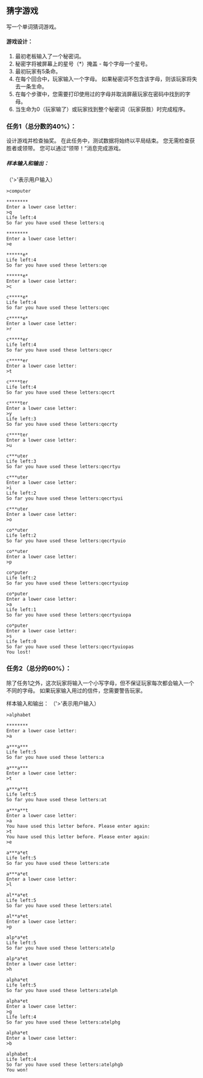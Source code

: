 ## 猜字游戏
写一个单词猜词游戏。

#### 游戏设计：
1. 最初老板输入了一个秘密词。
2. 秘密字将被屏幕上的星号（*）掩盖 - 每个字母一个星号。
3. 最初玩家有5条命。
4. 在每个回合中，玩家输入一个字母。 如果秘密词不包含该字母，则该玩家将失去一条生命。
5. 在每个步骤中，您需要打印使用过的字母并取消屏蔽玩家在密码中找到的字母。
6. 当生命为0（玩家输了）或玩家找到整个秘密词（玩家获胜）时完成程序。

### 任务1（总分数的40%）：
设计游戏并检查抽奖。 在此任务中，测试数据将始终以平局结束。 您无需检查获胜者或领带。 您可以通过“领带！”消息完成游戏。

##### 样本输入和输出：
（'>'表示用户输入）

```
>computer

********
Enter a lower case letter:
>q
Life left:4
So far you have used these letters:q

********
Enter a lower case letter:
>e

******e*
Life left:4
So far you have used these letters:qe

******e*
Enter a lower case letter:
>c

c*****e*
Life left:4
So far you have used these letters:qec

c*****e*
Enter a lower case letter:
>r

c*****er
Life left:4
So far you have used these letters:qecr

c*****er
Enter a lower case letter:
>t

c****ter
Life left:4
So far you have used these letters:qecrt

c****ter
Enter a lower case letter:
>y
Life left:3
So far you have used these letters:qecrty

c****ter
Enter a lower case letter:
>u

c***uter
Life left:3
So far you have used these letters:qecrtyu

c***uter
Enter a lower case letter:
>i
Life left:2
So far you have used these letters:qecrtyui

c***uter
Enter a lower case letter:
>o

co**uter
Life left:2
So far you have used these letters:qecrtyuio

co**uter
Enter a lower case letter:
>p

co*puter
Life left:2
So far you have used these letters:qecrtyuiop

co*puter
Enter a lower case letter:
>a
Life left:1
So far you have used these letters:qecrtyuiopa

co*puter
Enter a lower case letter:
>s
Life left:0
So far you have used these letters:qecrtyuiopas
You lost!
```

### 任务2（总分的60%）：
除了任务1之外，这次玩家将输入一个小写字母，但不保证玩家每次都会输入一个不同的字母。 如果玩家输入用过的信件，您需要警告玩家。

样本输入和输出：
（'>'表示用户输入）

```
>alphabet

********
Enter a lower case letter:
>a

a***a***
Life left:5
So far you have used these letters:a

a***a***
Enter a lower case letter:
>t

a***a**t
Life left:5
So far you have used these letters:at

a***a**t
Enter a lower case letter:
>a
You have used this letter before. Please enter again:
>t
You have used this letter before. Please enter again:
>e

a***a*et
Life left:5
So far you have used these letters:ate

a***a*et
Enter a lower case letter:
>l

al**a*et
Life left:5
So far you have used these letters:atel

al**a*et
Enter a lower case letter:
>p

alp*a*et
Life left:5
So far you have used these letters:atelp

alp*a*et
Enter a lower case letter:
>h

alpha*et
Life left:5
So far you have used these letters:atelph

alpha*et
Enter a lower case letter:
>g
Life left:4
So far you have used these letters:atelphg

alpha*et
Enter a lower case letter:
>b

alphabet
Life left:4
So far you have used these letters:atelphgb
You won!
```

